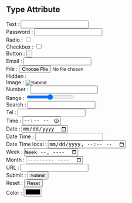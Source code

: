 <h2>Type Attribute</h2>

Text : <input type="text"> <br>
Password : <input type="password"> <br>
Radio : <input type="radio"> <br>
Checkbox : <input type="checkbox"> <br>
Button : <input type="button"> <br>
Email : <input type="email"> <br>
File : <input type="file"> <br>
Hidden : <input type="hidden"> <br>
Image : <input type="image"> <br>
Number : <input type="number"> <br>
Range : <input type="range"> <br>
Search : <input type="search"> <br>
Tel : <input type="tel"> <br>
Time : <input type="time"> <br>
Date : <input type="date"> <br>
Date Time : <input type="datetime"> <br>
Date Time local : <input type="datetime-local"> <br>
Week : <input type="week"><br>
Month : <input type="month"><br>
URL : <input type="url"> <br>
Submit : <input type="submit"> <br>
Reset : <input type="reset"> <br>
Color : <input type="color"> <br>